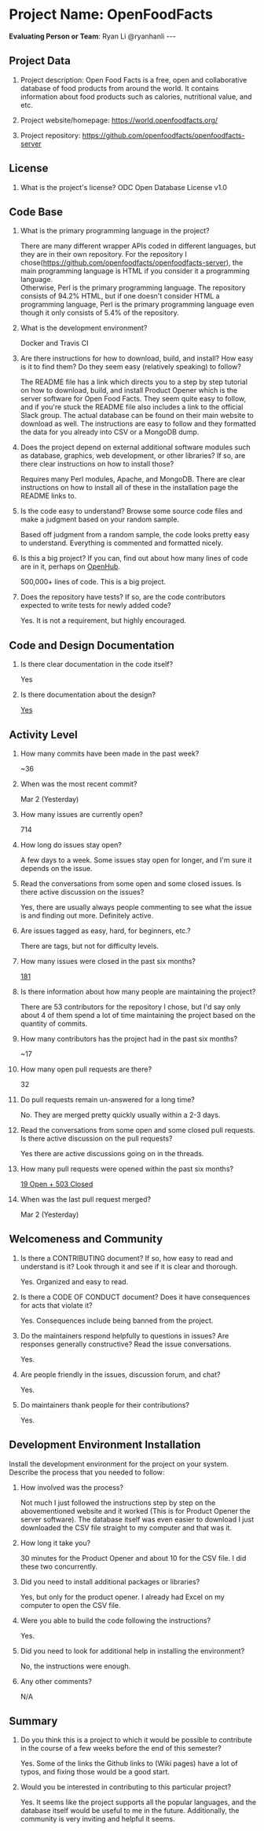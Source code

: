 Project Name: OpenFoodFacts
=====================

**Evaluating Person or Team**: Ryan Li @ryanhanli ---

Project Data
------------

1.  Project description: Open Food Facts is a free, open and collaborative database of
	food products from around the world. It contains information about food products
	such as calories, nutritional value, and etc.

2.  Project website/homepage: <https://world.openfoodfacts.org/>

3.  Project repository: <https://github.com/openfoodfacts/openfoodfacts-server>

License
-------

1.  What is the project\'s license? ODC Open Database License v1.0

Code Base
---------

1.  What is the primary programming language in the project?

    There are many different wrapper APIs coded in different languages, but they
	are in their own repository.  For the repository I 
	chose(<https://github.com/openfoodfacts/openfoodfacts-server>), the main
	programming language is HTML if you consider it a programming language.  
	Otherwise, Perl is the primary programming language.  The repository 
	consists of 94.2% HTML, but if one doesn't consider HTML a programming language, 
	Perl is the primary programming language even though it only consists of 5.4% 
	of the repository.

2.  What is the development environment?

    Docker and Travis CI

3.  Are there instructions for how to download, build, and install? How
    easy is it to find them? Do they seem easy (relatively speaking) to
    follow?

    The README file has a link which directs you to a step by step tutorial
	on how to download, build, and install Product Opener which is the server
	software for Open Food Facts.  They seem quite easy to follow,
	and if you're stuck the README file also includes a link to the official
	Slack group.  The actual database can be found on their main website to
	download as well.  The instructions are easy to follow and they formatted
	the data for you already into CSV or a MongoDB dump.

4.  Does the project depend on external additional software modules such
    as database, graphics, web development, or other libraries? If so,
    are there clear instructions on how to install those?

    Requires many Perl modules, Apache, and MongoDB.  There are clear instructions
	on how to install all of these in the installation page the README links to.

5.  Is the code easy to understand? Browse some source code files and
    make a judgment based on your random sample.

    Based off judgment from a random sample, the code looks pretty easy to understand.
	Everything is commented and formatted nicely.

6.  Is this a big project? If you can, find out about how many lines of
    code are in it, perhaps on [OpenHub](https://www.openhub.net/).

    500,000+ lines of code.  This is a big project.

7.  Does the repository have tests? If so, are the code contributors
    expected to write tests for newly added code?

    Yes. It is not a requirement, but highly encouraged.

Code and Design Documentation
-----------------------------

1.  Is there clear documentation in the code itself?

    Yes

2.  Is there documentation about the design?

    [Yes](https://en.wiki.openfoodfacts.org/Product_Opener)

Activity Level
--------------

1.  How many commits have been made in the past week?

    \~36

2.  When was the most recent commit?

    Mar 2 (Yesterday)

3.  How many issues are currently open?

    714

4.  How long do issues stay open?

    A few days to a week. Some issues stay open for longer, and I'm sure it depends on the issue.

5.  Read the conversations from some open and some closed issues. Is
    there active discussion on the issues?

    Yes, there are usually always people commenting to see what the issue is and finding out more.
	Definitely active.

6.  Are issues tagged as easy, hard, for beginners, etc.?

    There are tags, but not for difficulty levels.

7.  How many issues were closed in the past six months?

    [181](https://github.com/openfoodfacts/openfoodfacts-server/issues?utf8=%E2%9C%93&q=is%3Aissue+closed%3A%3E%3D2019-09-02+)

8.  Is there information about how many people are maintaining the
    project?

    There are 53 contributors for the repository I chose, but I'd say
	only about 4 of them spend a lot of time maintaining the project
	based on the quantity of commits.

9.  How many contributors has the project had in the past six months?

    \~17

10. How many open pull requests are there?

    32

11. Do pull requests remain un-answered for a long time?

    No. They are merged pretty quickly usually within a 2-3 days.

12. Read the conversations from some open and some closed pull requests.
    Is there active discussion on the pull requests?

    Yes there are active discussions going on in the threads.

13. How many pull requests were opened within the past six months?

    [19 Open + 503
    Closed](https://github.com/openfoodfacts/openfoodfacts-server/pulls?utf8=%E2%9C%93&q=sort%3Acreated-desc+created%3A%3E%3D2019-09-02+)

14. When was the last pull request merged?

    Mar 2 (Yesterday)

Welcomeness and Community
-------------------------

1.  Is there a CONTRIBUTING document? If so, how easy to read and
    understand is it? Look through it and see if it is clear and
    thorough.

    Yes. Organized and easy to read.

2.  Is there a CODE OF CONDUCT document? Does it have consequences for
    acts that violate it?

    Yes. Consequences include being banned from the project.

3.  Do the maintainers respond helpfully to questions in issues? Are
    responses generally constructive? Read the issue conversations.

    Yes.

4.  Are people friendly in the issues, discussion forum, and chat?

    Yes.

5.  Do maintainers thank people for their contributions?

    Yes.

Development Environment Installation
------------------------------------

Install the development environment for the project on your system.
Describe the process that you needed to follow:

1.  How involved was the process?

    Not much I just followed the instructions step by step on the abovementioned
	website and it worked (This is for Product Opener the server software).  The
	database itself was even easier to download I just downloaded the CSV file
	straight to my computer and that was it.

2.  How long it take you?

    30 minutes for the Product Opener and about 10 for the CSV file.  I did these
	two concurrently.

3.  Did you need to install additional packages or libraries?

    Yes, but only for the product opener.  I already had Excel on my computer to open
	the CSV file.

4.  Were you able to build the code following the instructions?

    Yes.

5.  Did you need to look for additional help in installing the
    environment?

    No, the instructions were enough.

6.  Any other comments?

    N/A

Summary
-------

1.  Do you think this is a project to which it would be possible to
    contribute in the course of a few weeks before the end of this
    semester?

    Yes. Some of the links the Github links to (Wiki pages) have a lot of typos,
	and fixing those would be a good start.

2.  Would you be interested in contributing to this particular project?

    Yes.  It seems like the project supports all the popular languages, and the
	database itself would be useful to me in the future.  Additionally, the
	community is very inviting and helpful it seems.
